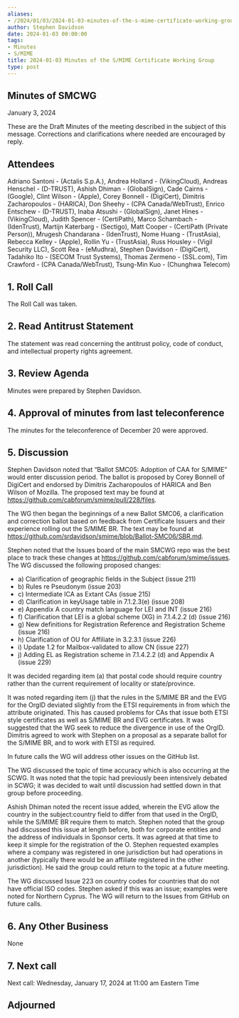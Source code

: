 ```yaml
---
aliases:
- /2024/01/03/2024-01-03-minutes-of-the-s-mime-certificate-working-group/
author: Stephen Davidson
date: 2024-01-03 00:00:00
tags:
- Minutes
- S/MIME
title: 2024-01-03 Minutes of the S/MIME Certificate Working Group
type: post
---
```


## Minutes of SMCWG

January 3, 2024

These are the Draft Minutes of the meeting described in the subject of this message. Corrections and clarifications where needed are encouraged by reply.

## Attendees

Adriano Santoni - (Actalis S.p.A.), Andrea Holland - (VikingCloud), Andreas Henschel - (D-TRUST), Ashish Dhiman - (GlobalSign), Cade Cairns - (Google), Clint Wilson - (Apple), Corey Bonnell - (DigiCert), Dimitris Zacharopoulos - (HARICA), Don Sheehy - (CPA Canada/WebTrust), Enrico Entschew - (D-TRUST), Inaba Atsushi - (GlobalSign), Janet Hines - (VikingCloud), Judith Spencer - (CertiPath), Marco Schambach - (IdenTrust), Martijn Katerbarg - (Sectigo), Matt Cooper - (CertiPath (Private Person)), Mrugesh Chandarana - (IdenTrust), Nome Huang - (TrustAsia), Rebecca Kelley - (Apple), Rollin Yu - (TrustAsia), Russ Housley - (Vigil Security LLC), Scott Rea - (eMudhra), Stephen Davidson - (DigiCert), Tadahiko Ito - (SECOM Trust Systems), Thomas Zermeno - (SSL.com), Tim Crawford - (CPA Canada/WebTrust), Tsung-Min Kuo - (Chunghwa Telecom)

## 1. Roll Call

The Roll Call was taken.

## 2. Read Antitrust Statement

The statement was read concerning the antitrust policy, code of conduct, and intellectual property rights agreement.

## 3. Review Agenda

Minutes were prepared by Stephen Davidson.

## 4. Approval of minutes from last teleconference

The minutes for the teleconference of December 20 were approved.

## 5. Discussion

Stephen Davidson noted that “Ballot SMC05: Adoption of CAA for S/MIME” would enter discussion period.  The ballot is proposed by Corey Bonnell of DigiCert and endorsed by Dimitris Zacharopoulos of HARICA and Ben Wilson of Mozilla.  The proposed text may be found at https://github.com/cabforum/smime/pull/228/files.

The WG then began the beginnings of a new Ballot SMC06, a clarification and correction ballot based on feedback from Certificate Issuers and their experience rolling out the S/MIME BR.  The text may be found at https://github.com/srdavidson/smime/blob/Ballot-SMC06/SBR.md.

Stephen noted that the Issues board of the main SMCWG repo was the best place to track these changes at https://github.com/cabforum/smime/issues.  The WG discussed the following proposed changes:

-   a)	Clarification of geographic fields in the Subject (issue 211)
-   b)	Rules re Pseudonym (issue 203)
-   c)	Intermediate ICA as Extant CAs (issue 215)
-   d)	Clarification in keyUsage table in 7.1.2.3(e) (issue 208)
-   e)	Appendix A country match language for LEI and INT (issue 216)
-   f)	Clarification that LEI is a global scheme (XG) in 7.1.4.2.2 (d) (issue 216)
-   g)	New definitions for Registration Reference and Registration Scheme (issue 216)
-   h)	Clarification of OU for Affiliate in 3.2.3.1 (issue 226)
-   i)	Update 1.2 for Mailbox-validated to allow CN (issue 227)
-   j)	Adding EL as Registration scheme in 7.1.4.2.2 (d) and Appendix A (issue 229)

It was decided regarding item (a) that postal code should require country rather than the current requirement of locality or state/province.

It was noted regarding item (j) that the rules in the S/MIME BR and the EVG for the OrgID deviated slightly from the ETSI requirements in from which the attribute originated.  This has caused problems for CAs that issue both ETSI style certificates as well as S/MIME BR and EVG certificates.  It was suggested that the WG seek to reduce the divergence in use of the OrgID.  Dimitris agreed to work with Stephen on a proposal as a separate ballot for the S/MIME BR, and to work with ETSI as required. 

In future calls the WG will address other issues on the GitHub list.  

The WG discussed the topic of time accuracy which is also occurring at the SCWG.  It was noted that the topic had previously been intensively debated in SCWG; it was decided to wait until discussion had settled down in that group before proceeding.

Ashish Dhiman noted the recent issue added, wherein the EVG allow the country in the subject:country field to differ from that used in the OrgID, while the S/MIME BR require them to match.  Stephen noted that the group had discussed this issue at length before, both for corporate entities and the address of individuals in Sponsor certs.  It was agreed at that time to keep it simple for the registration of the O.  Stephen requested examples where a company was registered in one jurisdiction but had operations in another (typically there would be an affiliate registered in the other jurisdiction). He said the group could return to the topic at a future meeting.

The WG discussed Issue 223 on country codes for countries that do not have official ISO codes.  Stephen asked if this was an issue; examples were noted for Northern Cyprus.  The WG will return to the Issues from GitHub on future calls.

## 6. Any Other Business

None

## 7. Next call

Next call: Wednesday, January 17, 2024 at 11:00 am Eastern Time

## Adjourned
